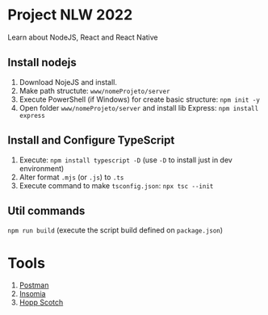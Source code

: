 # Project NLW 2022

Learn about NodeJS, React and React Native

## Install nodejs

1. Download NojeJS and install.
2. Make path structute: `www/nomeProjeto/server`
3. Execute PowerShell (if Windows) for create basic structure: `npm init -y`
4. Open folder `www/nomeProjeto/server` and install lib Express: `npm install express`

## Install and Configure TypeScript

1. Execute: `npm install typescript -D` (use `-D` to install just in dev environment)
2. Alter format `.mjs` (or `.js`) to `.ts`
3. Execute command to make `tsconfig.json`: `npx tsc --init`

## Util commands

`npm run build` (execute the script build defined on `package.json`)

# Tools

1. [Postman](https://www.postman.com/)
2. [Insomia](https://insomnia.rest/)
3. [Hopp Scotch](https://hoppscotch.io/pt-br/)
